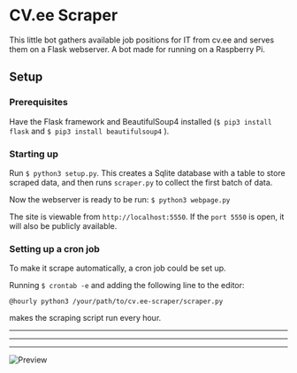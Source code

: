 # CV.ee Scraper
This little bot gathers available job positions for IT from cv.ee and serves them on a Flask webserver. A bot made for running on a Raspberry Pi.
## Setup
### Prerequisites
Have the Flask framework and BeautifulSoup4 installed (```$ pip3 install flask``` and ```$ pip3 install beautifulsoup4``` ).

### Starting up
Run ```$ python3 setup.py```.
This creates a Sqlite database with a table to store scraped data, and then runs ```scraper.py``` to collect the first batch of data.

Now the webserver is ready to be run: ```$ python3 webpage.py```

The site is viewable from ```http://localhost:5550```. If the ```port 5550``` is open, it will also be publicly available.

### Setting up a cron job
To make it scrape automatically, a cron job could be set up. 

Running ```$ crontab -e``` and adding the following line to the editor:

```@hourly python3 /your/path/to/cv.ee-scraper/scraper.py```

makes the scraping script run every hour.

--------------
--------------
--------------

![Preview](https://i.imgur.com/bXIl8D4.png)
